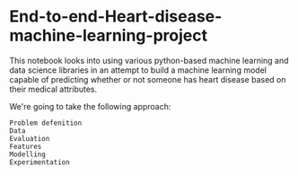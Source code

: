 # End-to-end-Heart-disease-machine-learning-project


This notebook looks into using various python-based machine learning and data science libraries in an attempt to build a machine learning model capable of predicting whether or not someone has heart disease based on their medical attributes.

We're going to take the following approach:

    Problem defenition
    Data
    Evaluation
    Features
    Modelling
    Experimentation
